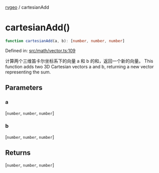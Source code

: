 [rvgeo](../index.md) / cartesianAdd

# cartesianAdd()

```ts
function cartesianAdd(a, b): [number, number, number]
```

Defined in: [src/math/vector.ts:109](https://github.com/pzq123456/RVGeo/blob/e727f6f6e310621d656b74948bed9956ff45a613/src/math/vector.ts#L109)

计算两个三维笛卡尔坐标系下的向量 a 和 b 的和，返回一个新的向量。
This function adds two 3D Cartesian vectors a and b, returning a new vector representing the sum.

## Parameters

### a

\[`number`, `number`, `number`\]

### b

\[`number`, `number`, `number`\]

## Returns

\[`number`, `number`, `number`\]
